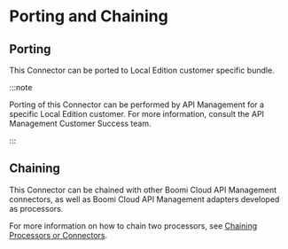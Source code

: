 ﻿---
sidebar_position: 5
---

# Porting and Chaining

<head>
  <meta name="guidename" content="API Management"/>
  <meta name="context" content="GUID-c5e86871-8d55-4d6d-a4a0-09dd7435c506"/>
</head>

## Porting

This Connector can be ported to Local Edition customer specific bundle.

:::note

Porting of this Connector can be performed by API Management for a specific Local Edition customer. For more information, consult the API Management Customer Success team.

:::

## Chaining

This Connector can be chained with other Boomi Cloud API Management connectors, as well as Boomi Cloud API Management adapters developed as processors.

For more information on how to chain two processors, see [Chaining Processors or Connectors](../../ChainingProcessorsorConnectors/Overview.md).  
